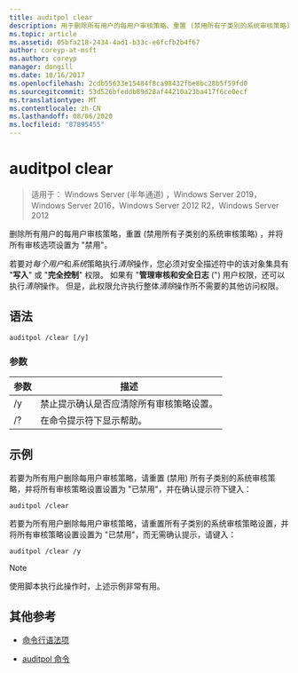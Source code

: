 ```yaml
---
title: auditpol clear
description: 用于删除所有用户的每用户审核策略、重置 (禁用所有子类别的系统审核策略) 并将所有审核选项设置为已禁用的 auditpol clear 命令的参考文章。
ms.topic: article
ms.assetid: 05bfa218-2434-4ad1-b33c-e6fcfb2b4f67
author: coreyp-at-msft
ms.author: coreyp
manager: dongill
ms.date: 10/16/2017
ms.openlocfilehash: 2cdb55633e15484f8ca98432fbe8bc28b5f59fd0
ms.sourcegitcommit: 53d526bfeddb89d28af44210a23ba417f6ce0ecf
ms.translationtype: MT
ms.contentlocale: zh-CN
ms.lasthandoff: 08/06/2020
ms.locfileid: "87895455"
---
```

# <a name="auditpol-clear"></a>auditpol clear

> 适用于： Windows Server (半年通道) ，Windows Server 2019，Windows Server 2016，Windows Server 2012 R2，Windows Server 2012

删除所有用户的每用户审核策略，重置 (禁用所有子类别的系统审核策略) ，并将所有审核选项设置为 "禁用"。

若要对*每个用户*和*系统*策略执行*清除*操作，您必须对安全描述符中的该对象集具有 "**写入**" 或 "**完全控制**" 权限。 如果有 "**管理审核和安全日志** (") 用户权限，还可以执行*清除*操作。 但是，此权限允许执行整体*清除*操作所不需要的其他访问权限。

## <a name="syntax"></a>语法

```
auditpol /clear [/y]
```

### <a name="parameters"></a>参数

| 参数 | 描述 |
| ----------- | --------------- |
| /y | 禁止提示确认是否应清除所有审核策略设置。 |
| /? | 在命令提示符下显示帮助。 |

## <a name="examples"></a>示例

若要为所有用户删除每用户审核策略，请重置 (禁用) 所有子类别的系统审核策略，并将所有审核策略设置设置为 "已禁用"，并在确认提示符下键入：

```
auditpol /clear
```

若要为所有用户删除每用户审核策略，请重置所有子类别的系统审核策略设置，并将所有审核策略设置设置为 "已禁用"，而无需确认提示，请键入：

```
auditpol /clear /y
```

> [!NOTE]
> 使用脚本执行此操作时，上述示例非常有用。

## <a name="additional-references"></a>其他参考

- [命令行语法项](command-line-syntax-key.md)

- [auditpol 命令](auditpol.md)
